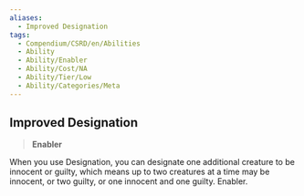 ```yaml
---
aliases:
  - Improved Designation
tags:
  - Compendium/CSRD/en/Abilities
  - Ability
  - Ability/Enabler
  - Ability/Cost/NA
  - Ability/Tier/Low
  - Ability/Categories/Meta
---
```

  
    
## Improved Designation    
>**Enabler**  
    
When you use Designation, you can designate one additional creature to be innocent or guilty, which means up to two creatures at a time may be innocent, or two guilty, or one innocent and one guilty. Enabler.